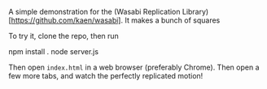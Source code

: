 A simple demonstration for the (Wasabi Replication
Library)[https://github.com/kaen/wasabi]. It makes a bunch of squares

To try it, clone the repo, then
run

  npm install .
  node server.js

Then open `index.html` in a web browser (preferably Chrome). Then open a
few more tabs, and watch the perfectly replicated motion!
